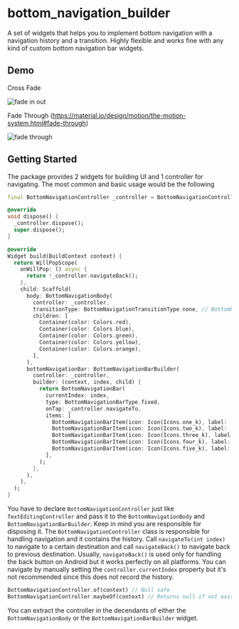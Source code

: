 # bottom_navigation_builder

A set of widgets that helps you to implement bottom navigation with a navigation history and a transition. Highly flexible and works fine with any kind of custom bottom navigation bar widgets.

## Demo
Cross Fade

![fade in out](https://user-images.githubusercontent.com/45475169/110281143-7b8b4b80-801f-11eb-9a01-29a3485a7bca.gif)

Fade Through (https://material.io/design/motion/the-motion-system.html#fade-through)

![fade through](https://user-images.githubusercontent.com/45475169/110281147-7d550f00-801f-11eb-8a46-fabf47bb5f60.gif)

## Getting Started

The package provides 2 widgets for building UI and 1 controller for navigating. The most common and basic usage would be the following

``` dart
final BottomNavigationController _controller = BottomNavigationController();

@override
void dispose() {
  _controller.dispose();
  super.dispose();
}

@override
Widget build(BuildContext context) {
  return WillPopScope(
    onWillPop: () async {
      return !_controller.navigateBack();
    },
    child: Scaffold(
      body: BottomNavigationBody(
        controller: _controller,
        transitionType: BottomNavigationTransitionType.none, // BottomNavigationTransitionType.fadeInOut, BottomNavigationTransitionType.fadeThrough,
        children: [
          Container(color: Colors.red),
          Container(color: Colors.blue),
          Container(color: Colors.green),
          Container(color: Colors.yellow),
          Container(color: Colors.orange),
        ],
      ),
      bottomNavigationBar: BottomNavigationBarBuilder(
        controller: _controller,
        builder: (context, index, child) {
          return BottomNavigationBar(
            currentIndex: index,
            type: BottomNavigationBarType.fixed,
            onTap: _controller.navigateTo,
            items: [
              BottomNavigationBarItem(icon: Icon(Icons.one_k), label: 'First'),
              BottomNavigationBarItem(icon: Icon(Icons.two_k), label: 'Second'),
              BottomNavigationBarItem(icon: Icon(Icons.three_k), label: 'Third'),
              BottomNavigationBarItem(icon: Icon(Icons.four_k), label: 'Fourth'),
              BottomNavigationBarItem(icon: Icon(Icons.five_k), label: 'Fifth'),
            ],
          );
        },
      ),
    ),
  );
}
```
You have to declare `BottomNavigationController` just like `TextEditingController` and pass it to the `BottomNavigationBody` and `BottomNavigationBarBuilder`. Keep in mind you are responsible for disposing it. The `BottomNavigationController` class is responsible for handling navigation and it contains the history. Call `navigateTo(int index)` to navigate to a certain destination and call `navigateBack()` to navigate back to previous destination. Usually, `navigateBack()` is used only for handling the back button on Android but it works perfectly on all platforms. You can navigate by manually setting the `controller.currentIndex` property but it's not recommended since this does not record the history.


``` dart
BottomNavigationController.of(context) // Null safe
BottomNavigationController.maybeOf(context) // Returns null if not exists
```
You can extract the controller in the decendants of either the `BottomNavigationBody` or the `BottomNavigationBarBuilder` widget.
